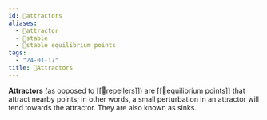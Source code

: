 ```yaml
---
id: 📘attractors
aliases:
  - 📘attractor
  - 📘stable
  - 📘stable equilibrium points
tags:
  - "24-01-17"
title: 📘Attractors
---
```


**Attractors** (as opposed to [[📘repellers]]) are [[📘equilibrium points]] that attract nearby points; in other words, a small perturbation in an attractor will tend towards the attractor. They are also known as sinks. 
